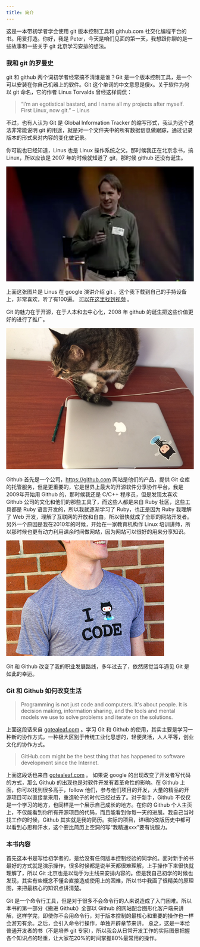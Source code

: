 ```yaml
---
title: 简介
---
```


这是一本带初学者学会使用 git 版本控制工具和 github.com 社交化编程平台的书。用爱打造。你好，我是 Peter，今天是咱们见面的第一天，我想跟你聊的是一些故事和一些关于 git 北京学习安排的想法。

### 我和 git 的罗曼史

git 和 github 两个词初学者经常搞不清谁是谁？Git 是一个版本控制工具，是一个可以安装在你自己机器上的软件。Git 这个单词的中文意思是傻x。关于软件为何以 git 命名，它的作者 Linus Torvalds 曾经这样调侃：

> “I’m an egotistical bastard, and I name all my projects after myself.
First Linux, now git.” – Linus

不过，也有人认为 Git 是 Global Information Tracker 的缩写形式，我认为这个说法非常能说明 git 的用途，就是对一个文件夹中的所有数据信息做跟踪，通过记录版本的形式来对内容的变化做记录。

你可能也已经知道，Linus 也是 Linux 操作系统之父。那时候我正在北京念书，搞 Linux，所以应该是 2007 年的时候就知道了 git，那时候 github 还没有诞生。


![](./images/introduction/linus_gittalk.jpg)

上面这张图片是 Linus 在 google 演讲介绍 git 。这个我下载到自己的手持设备上，非常喜欢，听了有100遍。 [可以在这里找到视频](http://git-scm.com/doc/ext) 。

Git 的魅力在于开源，在于人本和去中心化，2008 年 github 的诞生把这些价值更好的进行了推广。

![github](./images/introduction/github_cat.jpg)

Github 首先是一个公司，<https://github.com> 网站是他们的产品，提供 Git 仓库的托管服务，但是更重要的，它是世界上最大的开源软件分享协作平台。我是2009年开始用 Github 的，那时候我还是 C/C++ 程序员，但是发现太喜欢 Github 公司的文化和他们的那些工具了，而这些人都是来自 Ruby 社区，这些工具都是 Ruby 语言开发的，所以我就逐渐学习了 Ruby，也正是因为 Ruby 我理解了 Web 开发，理解了互联网的开放和自由，所以很快就成了全职的网站开发者。另外一个原因是我在2010年的时候，开始在一家教育机构作 Linux 培训讲师，所以那时候也更有动力利用课余时间做网站，因为网站可以很好的用来分享知识。

![](images/introduction/i_github.jpg)

Git 和 Github 改变了我的职业发展路线，多年过去了，依然感觉当年遇见 Git 是如此的幸运。

### Git 和 Github 如何改变生活

>Programming is not just code and computers. It's about people. It is decision making, information sharing, and the tools and mental models we use to solve problems and iterate on the solutions.

上面这段话来自 [gotealeaf.com](http://www.gotealeaf.com/books/git/read/introduction#gettingstarted) 。学习 Git 和 Github 的使用，其实主要是学习一种新的协作方式，一种极大区别于传统工业化思想的，轻便灵活，人人平等，创业文化的协作方式。


>GitHub.com might be the best thing that has happened to software development since the Internet. 

上面这段话也来自 [gotealeaf.com](http://www.gotealeaf.com/books/git/read/introduction#whatisgithub) 。
如果说 google 的出现改变了开发者写代码的方式，那么 Github 的出现也是对软件开发有着革命性的影响。在 Github 上面，你可以找到很多高手，follow 他们，参与他们项目的开发，大量的精品的开源项目可以直接拿来用，重造轮子的时代已经过去了。对于新手，Github 不仅仅是一个学习的地方，也同样是一个展示自己成长的地方。在你的 Github 个人主页上，不仅能看到你所有开源项目的代码，而且能看到你每一天的进展。我自己当时找工作的时候，Github 其实就是我的简历。实际的项目，详细的改版历史中都可以看到心思和汗水，这个要比简历上空洞的写“我精通xxx"要有说服力。

### 本书内容

首先这本书是写给初学者的，是给没有任何版本控制经验的同学的。面对新手的书最好的方式就是演示操作，很多时候都是说半天都很难理解，上手操作下来很快就理解了，所以 Git 北京也是以动手为主线来安排内容的。但是我自己初学的时候也发现，其实有些概念不懂会直接造成使用上的困难，所以书中我画了很精美的原理图，来把最核心的知识点讲清楚。

Git 是一个命令行工具，但是对于很多不会命令行的人来说造成了入门困难。所以本书的第一部分《搬进 Github》全部以 Github 的网站配合图形化客户端来讲解，这样学完，即使你不会用命令行，对于版本控制的最核心和重要的操作也一样会游刃有余。之后，会引入命令行操作，单独开辟章节来讲。 总之，这是一本给普通开发者的书（不是培养 git 专家），所以我会从日常开发工作的实际图景把握各个知识点的轻重，让大家花20%的时间掌握80%最常用的操作。